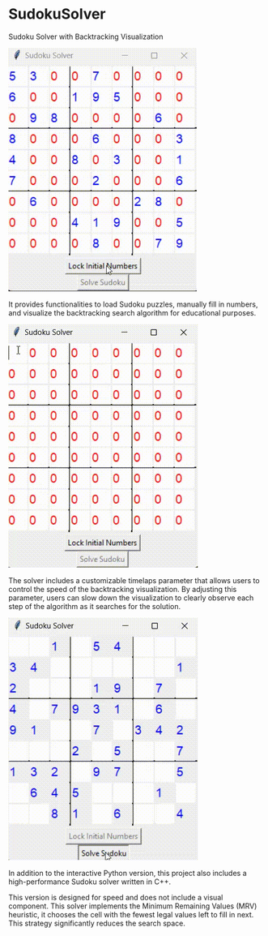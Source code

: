 # SudokuSolver
Sudoku Solver with Backtracking Visualization


![Sudoku visualization](assets/gifs/SudokuBacktracking.gif)

It provides functionalities to load Sudoku puzzles, manually fill in numbers, and visualize the backtracking search algorithm for educational purposes.

![Sudoku Filling](assets/gifs/SudokuTyping.gif)

The solver includes a customizable timelaps parameter that allows users to control the speed of the backtracking visualization. By adjusting this parameter, users can slow down the visualization to clearly observe each step of the algorithm as it searches for the solution.

![Sudoku completion](assets/gifs/sudoku0_1.gif)

In addition to the interactive Python version, this project also includes a high-performance Sudoku solver written in C++. 

This version is designed for speed and does not include a visual component.
This solver implements the Minimum Remaining Values (MRV) heuristic, it chooses the cell with the fewest legal values left to fill in next. This strategy significantly reduces the search space.
